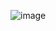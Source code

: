 ![image](https://github.com/rishi2062/ScogoAss/assets/72225636/6d67b2c4-2481-4257-9bf5-4c1aee7fc54c)
